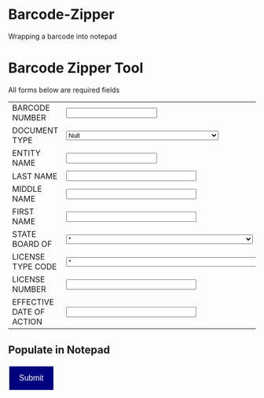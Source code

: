 # Barcode-Zipper
Wrapping a barcode into notepad
<html>
<head>
<title>Barcode Zipper</title>
</head>
<left>
<body>
<h1>Barcode Zipper Tool</h1>
All forms below are required fields
<p>
<form>
<Table width="450px">
<tr>
</tr>
 <td>
   <label for="BARCODE_NUMBER">BARCODE NUMBER</label>
</td>
<td>
<input type="text"UNIQUE IDENTIFIER="UNIQUE_IDENTIFIER" maxlength="10" size="20">
</td>
</tr>
<tr>
<td>
   <label for="DOCUMENT_TYPE">DOCUMENT TYPE</label>
</td>
<td> 
<select>
  <option value="{Null}">Null</option>
  <option value="APPLICATION / SUPPORTING DOCUMENTS">APPLICATION / SUPPORTING DOCUMENTS</option>
  <option value="BOARD/PROGRAM ACTION DOCUMENTS">BOARD/PROGRAM ACTION DOCUMENTS</option>
  <option value="COURT JUDGEMENT">COURT JUDGEMENT</option>
  <option value="
HPPP-CO PUBLIC DISCIPLINARY ACTION">
HPPP-CO PUBLIC DISCIPLINARY ACTION</option>
<option value="HPPP-CO RESTRICTIONS OR SUSPENSIONS">HPPP-CO RESTRICTIONS OR SUSPENSIONS</option>
<option value="HPPP-CRIMINAL CONVICTION">HPPP-CRIMINAL CONVICTION</option>
<option value="
HPPP-DEA LICENSE SURRENDER">
HPPP-DEA LICENSE SURRENDER</option>
<option value="HPPP-OS PUBLIC DISCIPLINARY ACTION">HPPP-OS PUBLIC DISCIPLINARY ACTION</option>
<option value="HPPP-OS RESTRICTIONS OR SUSPENSIONS">HPPP-OS RESTRICTIONS OR SUSPENSIONS</option>
<option value="HPPP-REFUSAL OF MALPRACTICE">HPPP-REFUSAL OF MALPRACTICE</option>
<option value="APPLICATION">APPLICATION</option>  
</select>
</td>
</tr>
<td>
<label for="ENTITY_NAME">ENTITY NAME</label>
</td>
<td>
<input type="text"ENTITY_NAME="ENTITY NAME" maxlength="10" size="20">
</td>
</tr>
<td>
	<label for="LAST_NAME">LAST NAME</label>
</td>
<td> 
<input type="text"LAST NAME="LAST_NAME" maxlength="10" size="30">
</td>
</tr>
<td> 
     <label for="MIDDLE_NAME">MIDDLE NAME</label>
</td>
<td> 
<input type="text"MIDDLE NAME="MIDDLE_NAME" maxlength="10" size="30">
</td>
</tr>
<td>	 
     <label for="FIRST_NAME">FIRST NAME</label>
</td>
<td> 
     <input type="text"FIRST NAME="FIRST_NAME" maxlength="10" size="30">
</td>
</tr>
<td>
     <label for="STATE_BOARD OF">STATE BOARD OF</label>
</td>
<td>
	<select>
							<option selected="selected" value="*">*</option>
							<option value="{Null}">{Null}</option>
							<option value="ACCOUNTANCY">ACCOUNTANCY</option>
							<option value="ACUPUNCTURE">ACUPUNCTURE</option>
							<option value="ADDICTIONS COUNSELORS">ADDICTIONS COUNSELORS</option>
							<option value="AES">AES</option>
							<option value="ARCHITECTS">ARCHITECTS</option>
							<option value="ATHLETE AGENTS">ATHLETE AGENTS</option>
							<option value="ATHLETIC TRAINERS">ATHLETIC TRAINERS</option>
							<option value="AUDIOLOGISTS/HEARING AID PROVIDERS">AUDIOLOGISTS/HEARING AID PROVIDERS</option>
							<option value="BARBER/COSMETOLOGY">BARBER/COSMETOLOGY</option>
							<option value="BOXING">BOXING</option>
							<option value="CHIROPRACTIC">CHIROPRACTIC</option>
							<option value="DENTAL">DENTAL</option>
							<option value="ELECTRICAL">ELECTRICAL</option>
							<option value="ENGINEERS/LAND SURVEYORS">ENGINEERS/LAND SURVEYORS</option>
							<option value="FUNERAL HOME AND CREMATORY">FUNERAL HOME AND CREMATORY</option>
							<option value="LANDSCAPE ARCHITECTS">LANDSCAPE ARCHITECTS</option>
							<option value="MARRIAGE &amp; FAMILY THERAPISTS">MARRIAGE &amp; FAMILY THERAPISTS</option>
							<option value="MASSAGE THERAPISTS">MASSAGE THERAPISTS</option>
							<option value="MEDICAL">MEDICAL</option>
							<option value="MIDWIVES">MIDWIVES</option>
							<option value="NATUROPATHY">NATUROPATHY</option>
							<option value="NURSING">NURSING</option>
							<option value="NURSING HOME ADMINISTRATORS">NURSING HOME ADMINISTRATORS</option>
							<option value="OCCUPATIONAL THERAPY">OCCUPATIONAL THERAPY</option>
							<option value="OPTOMETRIC">OPTOMETRIC</option>
							<option value="OUTFITTERS">OUTFITTERS</option>
							<option value="PASSENGER TRAMWAY">PASSENGER TRAMWAY</option>
							<option value="PHARMACY">PHARMACY</option>
							<option value="PHYSICAL THERAPY">PHYSICAL THERAPY</option>
							<option value="PLUMBERS">PLUMBERS</option>
							<option value="PODIATRY">PODIATRY</option>
							<option value="PRIVATE INVESTIGATORS">PRIVATE INVESTIGATORS</option>
							<option value="PROFESSIONAL COUNSELORS">PROFESSIONAL COUNSELORS</option>
							<option value="PSYCHOLOGISTS">PSYCHOLOGISTS</option>
							<option value="RESPIRATORY THERAPY">RESPIRATORY THERAPY</option>
							<option value="SOCIAL WORK">SOCIAL WORK</option>
							<option value="SPEECH LANGUAGE PATHOLOGY">SPEECH LANGUAGE PATHOLOGY</option>
							<option value="SURGICAL ASSISTANT AND SURGICAL TEC">SURGICAL ASSISTANT AND SURGICAL TEC</option>
							<option value="SURGICAL ASSISTANT AND SURGICAL TECHNOLOGIST">SURGICAL ASSISTANT AND SURGICAL TECHNOLOGIST</option>
							<option value="UNLICENSED PSYCHOTHERAPIST">UNLICENSED PSYCHOTHERAPIST</option>
							<option value="VETERINARY">VETERINARY</option>

</select>
</td>
</tr>	
<td>
     <label for="LICENSE_TYPE TYPE CODE">LICENSE TYPE CODE</label>
</td>
<td> 
	<select>
	                        <option selected="selected" value="*">*</option>
							<option value="{Null}">{Null}</option>
							<option value="ACADEMIC DENTIST">ACADEMIC DENTIST</option>
							<option value="ACADEMIC VETERINARIAN">ACADEMIC VETERINARIAN</option>
							<option value="ACUPUNCTURE - CHIROPRACTIC">ACUPUNCTURE - CHIROPRACTIC</option>
							<option value="ACUPUNCTURIST">ACUPUNCTURIST</option>
							<option value="ANESTHESIOLOGIST ASSISTANT">ANESTHESIOLOGIST ASSISTANT</option>
							<option value="ANIMAL CHIROPRACTIC">ANIMAL CHIROPRACTIC</option>
							<option value="ANIMAL PHYSICAL THERAPY">ANIMAL PHYSICAL THERAPY</option>
							<option value="ARCHITECT">ARCHITECT</option>
							<option value="ATHLETE AGENT">ATHLETE AGENT</option>
							<option value="ATHLETIC TRAINER">ATHLETIC TRAINER</option>
							<option value="AUDIOLOGIST">AUDIOLOGIST</option>
							<option value="BARBER">BARBER</option>
							<option value="BOXING OFFICIAL">BOXING OFFICIAL</option>
							<option value="BOXING PROMOTER">BOXING PROMOTER</option>
							<option value="CERTIFIED ADDICTION COUNSELOR I">CERTIFIED ADDICTION COUNSELOR I</option>
							<option value="CERTIFIED ADDICTION COUNSELOR II">CERTIFIED ADDICTION COUNSELOR II</option>
							<option value="CERTIFIED ADDICTION COUNSELOR III">CERTIFIED ADDICTION COUNSELOR III</option>
							<option value="CERTIFIED NURSE AIDE">CERTIFIED NURSE AIDE</option>
							<option value="CERTIFIED NURSE MIDWIFE - APN">CERTIFIED NURSE MIDWIFE - APN</option>
							<option value="CERTIFIED NURSE MIDWIFE - RXN">CERTIFIED NURSE MIDWIFE - RXN</option>
							<option value="CERTIFIED PUBLIC ACCOUNTANT">CERTIFIED PUBLIC ACCOUNTANT</option>
							<option value="CERTIFIED REGISTERED NURSE ANESTHETIST - APN">CERTIFIED REGISTERED NURSE ANESTHETIST - APN</option>
							<option value="CERTIFIED REGISTERED NURSE ANESTHETIST - RXN">CERTIFIED REGISTERED NURSE ANESTHETIST - RXN</option>
							<option value="CHIROPRACTIC">CHIROPRACTIC</option>
							<option value="CLINICAL FELLOW IN AUDIOLOGY">CLINICAL FELLOW IN AUDIOLOGY</option>
							<option value="CLINICAL NURSE SPECIALIST">CLINICAL NURSE SPECIALIST</option>
							<option value="CLINICAL NURSE SPECIALIST - APN">CLINICAL NURSE SPECIALIST - APN</option>
							<option value="CLINICAL NURSE SPECIALIST - RXN">CLINICAL NURSE SPECIALIST - RXN</option>
							<option value="COMPACT CERTIFIED NURSE MIDWIFE - C-APN">COMPACT CERTIFIED NURSE MIDWIFE - C-APN</option>
							<option value="COMPACT CERTIFIED NURSE MIDWIFE - C-RXN">COMPACT CERTIFIED NURSE MIDWIFE - C-RXN</option>
							<option value="COMPACT CERTIFIED REGISTERED NURSE ANESTHETIST - C-APN">COMPACT CERTIFIED REGISTERED NURSE ANESTHETIST - C-APN</option>
							<option value="COMPACT CERTIFIED REGISTERED NURSE ANESTHETIST - C-RXN">COMPACT CERTIFIED REGISTERED NURSE ANESTHETIST - C-RXN</option>
							<option value="COMPACT CLINICAL NURSE SPECIALIST - C-APN">COMPACT CLINICAL NURSE SPECIALIST - C-APN</option>
							<option value="COMPACT CLINICAL NURSE SPECIALIST - C-RXN">COMPACT CLINICAL NURSE SPECIALIST - C-RXN</option>
							<option value="COMPACT INTRAVENOUS CERTIFICATION">COMPACT INTRAVENOUS CERTIFICATION</option>
							<option value="COMPACT NURSE PRACTITIONER - C-APN">COMPACT NURSE PRACTITIONER - C-APN</option>
							<option value="COMPACT NURSE PRACTITIONER - C-RXN">COMPACT NURSE PRACTITIONER - C-RXN</option>
							<option value="COMPOUNDING AUTHORITY">COMPOUNDING AUTHORITY</option>
							<option value="CONSCIOUS / DEEP SEDATION">CONSCIOUS / DEEP SEDATION</option>
							<option value="CONTESTANT">CONTESTANT</option>
							<option value="CORNER">CORNER</option>
							<option value="COSMETOLOGIST">COSMETOLOGIST</option>
							<option value="CREMATORY">CREMATORY</option>
							<option value="DEEP SEDATION/GENERAL ANESTHESIA">DEEP SEDATION/GENERAL ANESTHESIA</option>
							<option value="DENTAL HYGIENIST">DENTAL HYGIENIST</option>
							<option value="DENTIST">DENTIST</option>
							<option value="DIRECT ENTRY MIDWIFE">DIRECT ENTRY MIDWIFE</option>
							<option value="DRUG COMPANY">DRUG COMPANY</option>
							<option value="ELECTRICAL APPRENTICE">ELECTRICAL APPRENTICE</option>
							<option value="ELECTRICAL CONTRACTOR">ELECTRICAL CONTRACTOR</option>
							<option value="ELECTROTHERAPY - CHIROPRACTIC">ELECTROTHERAPY - CHIROPRACTIC</option>
							<option value="ENGINEER INTERN">ENGINEER INTERN</option>
							<option value="ENTERAL CONSCIOUS SEDATION">ENTERAL CONSCIOUS SEDATION</option>
							<option value="ESTHETICIAN">ESTHETICIAN</option>
							<option value="FOREIGN TEACHING PHYSICIAN">FOREIGN TEACHING PHYSICIAN</option>
							<option value="FUNERAL HOME">FUNERAL HOME</option>
							<option value="HAIR STYLIST">HAIR STYLIST</option>
							<option value="HEARING AID APPRENTICE">HEARING AID APPRENTICE</option>
							<option value="HEARING AID ASSOCIATE">HEARING AID ASSOCIATE</option>
							<option value="HEARING AID PROVIDER">HEARING AID PROVIDER</option>
							<option value="HEARING AID PROVIDER - TRAINEE">HEARING AID PROVIDER - TRAINEE</option>
							<option value="HOSPITAL SATELLITE PHARMACY">HOSPITAL SATELLITE PHARMACY</option>
							<option value="INTRAVENOUS CERTIFICATION">INTRAVENOUS CERTIFICATION</option>
							<option value="JOURNEYMAN ELECTRICIAN">JOURNEYMAN ELECTRICIAN</option>
							<option value="JOURNEYMAN ELECTRICIAN WORK PERMIT">JOURNEYMAN ELECTRICIAN WORK PERMIT</option>
							<option value="JOURNEYMAN PLUMBER">JOURNEYMAN PLUMBER</option>
							<option value="JOURNEYMAN PLUMBER WORK PERMIT">JOURNEYMAN PLUMBER WORK PERMIT</option>
							<option value="LAND SURVEYOR INTERN">LAND SURVEYOR INTERN</option>
							<option value="LANDSCAPE ARCHITECT">LANDSCAPE ARCHITECT</option>
							<option value="LICENSED ADDICTION COUNSELOR">LICENSED ADDICTION COUNSELOR</option>
							<option value="LICENSED CLINICAL SOCIAL WORKER">LICENSED CLINICAL SOCIAL WORKER</option>
							<option value="LICENSED INDEPENDENT SOCIAL WORKER">LICENSED INDEPENDENT SOCIAL WORKER</option>
							<option value="LICENSED PRACTICAL NURSE">LICENSED PRACTICAL NURSE</option>
							<option value="LICENSED PRIVATE INVESTIGATOR">LICENSED PRIVATE INVESTIGATOR</option>
							<option value="LICENSED PROFESSIONAL COUNSELOR">LICENSED PROFESSIONAL COUNSELOR</option>
							<option value="LICENSED PROFESSIONAL COUNSELOR CANDIDATE">LICENSED PROFESSIONAL COUNSELOR CANDIDATE</option>
							<option value="LICENSED PSYCHOLOGIST">LICENSED PSYCHOLOGIST</option>
							<option value="LICENSED PSYCHOLOGIST CANDIDATE">LICENSED PSYCHOLOGIST CANDIDATE</option>
							<option value="LICENSED SOCIAL WORKER">LICENSED SOCIAL WORKER</option>
							<option value="LIMITED LICENSE">LIMITED LICENSE</option>
							<option value="LOCAL ANESTHESIA">LOCAL ANESTHESIA</option>
							<option value="MANUFACTURER">MANUFACTURER</option>
							<option value="MARRIAGE AND FAMILY THERAPIST">MARRIAGE AND FAMILY THERAPIST</option>
							<option value="MARRIAGE AND FAMILY THERAPIST CANDIDATE">MARRIAGE AND FAMILY THERAPIST CANDIDATE</option>
							<option value="MASSAGE THERAPIST">MASSAGE THERAPIST</option>
							<option value="MASTER ELECTRICIAN">MASTER ELECTRICIAN</option>
							<option value="MASTER ELECTRICIAN TEMPORARY PERMIT FOR EMERGENCY SITUATIONS">MASTER ELECTRICIAN TEMPORARY PERMIT FOR EMERGENCY SITUATIONS</option>
							<option value="MASTER ELECTRICIAN WORK PERMIT">MASTER ELECTRICIAN WORK PERMIT</option>
							<option value="MASTER PLUMBER">MASTER PLUMBER</option>
							<option value="MASTER PLUMBER TEMPORARY PERMIT FOR EMERGENCY SITUATIONS">MASTER PLUMBER TEMPORARY PERMIT FOR EMERGENCY SITUATIONS</option>
							<option value="MASTER PLUMBER WORK PERMIT">MASTER PLUMBER WORK PERMIT</option>
							<option value="MEDICATION AIDE AUTHORITY">MEDICATION AIDE AUTHORITY</option>
							<option value="MIDWIFE INTRAVENOUS AUTHORITY">MIDWIFE INTRAVENOUS AUTHORITY</option>
							<option value="MIDWIFE MEDICATION AUTHORITY">MIDWIFE MEDICATION AUTHORITY</option>
							<option value="MINIMAL SEDATION">MINIMAL SEDATION</option>
							<option value="MODERATE SEDATION">MODERATE SEDATION</option>
							<option value="NAIL TECHNICIAN">NAIL TECHNICIAN</option>
							<option value="NATUROPATHIC DOCTOR">NATUROPATHIC DOCTOR</option>
							<option value="NHA - IN TRAINING">NHA - IN TRAINING</option>
							<option value="NHA TEMPORARY PERMIT FOR EMERGENCY SITUATIONS">NHA TEMPORARY PERMIT FOR EMERGENCY SITUATIONS</option>
							<option value="NITROUS OXIDE">NITROUS OXIDE</option>
							<option value="NURSE PRACTITIONER - APN">NURSE PRACTITIONER - APN</option>
							<option value="NURSE PRACTITIONER - RXN">NURSE PRACTITIONER - RXN</option>
							<option value="NURSING HOME ADMINISTRATOR">NURSING HOME ADMINISTRATOR</option>
							<option value="OCCUPATIONAL THERAPIST">OCCUPATIONAL THERAPIST</option>
							<option value="OCCUPATIONAL THERAPY ASSISTANT">OCCUPATIONAL THERAPY ASSISTANT</option>
							<option value="OPTOMETRIST">OPTOMETRIST</option>
							<option value="OPTOMETRIST VOLUNTEER LICENSE">OPTOMETRIST VOLUNTEER LICENSE</option>
							<option value="OTHER OUTLET">OTHER OUTLET</option>
							<option value="OUTFITTER">OUTFITTER</option>
							<option value="PARENTERAL/ENTERAL CONSCIOUS SEDATION">PARENTERAL/ENTERAL CONSCIOUS SEDATION</option>
							<option value="PARTICIPANT">PARTICIPANT</option>
							<option value="PHARMACIST">PHARMACIST</option>
							<option value="PHARMACIST INTERN">PHARMACIST INTERN</option>
							<option value="PHYSICAL THERAPIST">PHYSICAL THERAPIST</option>
							<option value="PHYSICAL THERAPIST ASSISTANT">PHYSICAL THERAPIST ASSISTANT</option>
							<option value="PHYSICAL THERAPIST PROVISIONAL">PHYSICAL THERAPIST PROVISIONAL</option>
							<option value="PHYSICIAN">PHYSICIAN</option>
							<option value="PHYSICIAN ASSISTANT">PHYSICIAN ASSISTANT</option>
							<option value="PHYSICIAN IN A TRAINING PROGRAM">PHYSICIAN IN A TRAINING PROGRAM</option>
							<option value="PHYSICIAN TRAINING LICENSE">PHYSICIAN TRAINING LICENSE</option>
							<option value="PLUMBING APPRENTICE">PLUMBING APPRENTICE</option>
							<option value="PLUMBING CONTRACTOR">PLUMBING CONTRACTOR</option>
							<option value="PODIATRIST">PODIATRIST</option>
							<option value="PODIATRIST TRAINING LICENSE">PODIATRIST TRAINING LICENSE</option>
							<option value="PODIATRIST VOLUNTEER LICENSE">PODIATRIST VOLUNTEER LICENSE</option>
							<option value="PRESCRIPTION DRUG OUTLET- IN-STATE">PRESCRIPTION DRUG OUTLET- IN-STATE</option>
							<option value="PRESCRIPTION DRUG OUTLET-OUT-OF-STATE">PRESCRIPTION DRUG OUTLET-OUT-OF-STATE</option>
							<option value="PRIVATE INVESTIGATOR 1">PRIVATE INVESTIGATOR 1</option>
							<option value="PRIVATE INVESTIGATOR 2">PRIVATE INVESTIGATOR 2</option>
							<option value="PRO BONO PHYSICIAN">PRO BONO PHYSICIAN</option>
							<option value="PROFESSIONAL ENGINEER">PROFESSIONAL ENGINEER</option>
							<option value="PROFESSIONAL LAND SURVEYOR">PROFESSIONAL LAND SURVEYOR</option>
							<option value="PROVISIONAL LICENSED PROFESSIONAL COUNSELOR">PROVISIONAL LICENSED PROFESSIONAL COUNSELOR</option>
							<option value="PROVISIONAL MARRIAGE AND FAMILY THERAPIST">PROVISIONAL MARRIAGE AND FAMILY THERAPIST</option>
							<option value="PROVISIONAL MASSAGE THERAPIST REGISTRATION">PROVISIONAL MASSAGE THERAPIST REGISTRATION</option>
							<option value="PROVISIONAL PSYCHOLOGIST">PROVISIONAL PSYCHOLOGIST</option>
							<option value="PROVISIONAL SOCIAL WORKER">PROVISIONAL SOCIAL WORKER</option>
							<option value="PROVISIONAL SPEECH LANGUAGE PATHOLOGIST">PROVISIONAL SPEECH LANGUAGE PATHOLOGIST</option>
							<option value="PSYCHIATRIC TECHNICIAN - DEVELOPMENTALLY DISABLED">PSYCHIATRIC TECHNICIAN - DEVELOPMENTALLY DISABLED</option>
							<option value="PSYCHIATRIC TECHNICIAN - MENTALLY ILL">PSYCHIATRIC TECHNICIAN - MENTALLY ILL</option>
							<option value="PUBLIC ACCOUNTING FIRM">PUBLIC ACCOUNTING FIRM</option>
							<option value="REGISTERED NURSE">REGISTERED NURSE</option>
							<option value="REGISTERED PSYCHOTHERAPIST">REGISTERED PSYCHOTHERAPIST</option>
							<option value="REGISTERED SOCIAL WORKER">REGISTERED SOCIAL WORKER</option>
							<option value="RESIDENTIAL PLUMBER">RESIDENTIAL PLUMBER</option>
							<option value="RESIDENTIAL PLUMBER WORK PERMIT">RESIDENTIAL PLUMBER WORK PERMIT</option>
							<option value="RESIDENTIAL WIREMAN">RESIDENTIAL WIREMAN</option>
							<option value="RESIDENTIAL WIREMAN WORK PERMIT">RESIDENTIAL WIREMAN WORK PERMIT</option>
							<option value="RESPIRATORY THERAPIST">RESPIRATORY THERAPIST</option>
							<option value="SECOND">SECOND</option>
							<option value="SHOP REGISTRATION">SHOP REGISTRATION</option>
							<option value="SHRINERS HOSPITAL PHYSICIAN">SHRINERS HOSPITAL PHYSICIAN</option>
							<option value="SPECIAL STUDENT PERMIT - LPN">SPECIAL STUDENT PERMIT - LPN</option>
							<option value="SPECIAL STUDENT PERMIT - RN">SPECIAL STUDENT PERMIT - RN</option>
							<option value="SPECIALIZED PRESCRIPTION DRUG OUTLET">SPECIALIZED PRESCRIPTION DRUG OUTLET</option>
							<option value="SPEECH LANGUAGE - PATHOLOGIST">SPEECH LANGUAGE - PATHOLOGIST</option>
							<option value="SURGICAL ASSISTANT">SURGICAL ASSISTANT</option>
							<option value="SURGICAL TECHNOLOGIST">SURGICAL TECHNOLOGIST</option>
							<option value="TEMPORARY COMPACT PRACTICAL NURSE">TEMPORARY COMPACT PRACTICAL NURSE</option>
							<option value="TEMPORARY COMPACT REGISTERED NURSE">TEMPORARY COMPACT REGISTERED NURSE</option>
							<option value="TEMPORARY CPA PERMIT">TEMPORARY CPA PERMIT</option>
							<option value="TEMPORARY DEEP SEDATION/GENERAL ANESTHESIA PERMIT">TEMPORARY DEEP SEDATION/GENERAL ANESTHESIA PERMIT</option>
							<option value="TEMPORARY DENTAL HYGIENIST">TEMPORARY DENTAL HYGIENIST</option>
							<option value="TEMPORARY DENTIST">TEMPORARY DENTIST</option>
							<option value="TEMPORARY GRADUATE PRACTICAL NURSE PERMIT">TEMPORARY GRADUATE PRACTICAL NURSE PERMIT</option>
							<option value="TEMPORARY GRADUATE PROFESSIONAL NURSE PERMIT">TEMPORARY GRADUATE PROFESSIONAL NURSE PERMIT</option>
							<option value="TEMPORARY HOSPITAL ADMINISTRATOR PERMIT">TEMPORARY HOSPITAL ADMINISTRATOR PERMIT</option>
							<option value="TEMPORARY MODERATE SEDATION PRIVILEGES">TEMPORARY MODERATE SEDATION PRIVILEGES</option>
							<option value="TEMPORARY OLYMPIC LICENSE - CHIROPRACTIC">TEMPORARY OLYMPIC LICENSE - CHIROPRACTIC</option>
							<option value="TEMPORARY OLYMPIC LICENSE - MEDICAL">TEMPORARY OLYMPIC LICENSE - MEDICAL</option>
							<option value="TEMPORARY PRACTICAL NURSE PERMIT">TEMPORARY PRACTICAL NURSE PERMIT</option>
							<option value="TEMPORARY PROFESSIONAL NURSE PERMIT">TEMPORARY PROFESSIONAL NURSE PERMIT</option>
							<option value="TRAMWAY AREA">TRAMWAY AREA</option>
							<option value="TRAMWAY LIFT">TRAMWAY LIFT</option>
							<option value="UNLICENSED PRACTICE">UNLICENSED PRACTICE</option>
							<option value="VETERINARIAN">VETERINARIAN</option>
							<option value="WATER CONDITIONING INSTALLER">WATER CONDITIONING INSTALLER</option>
							<option value="WATER CONDITIONING PRINCIPAL">WATER CONDITIONING PRINCIPAL</option>
							<option value="WATER CONTIDIONING CONTRACTOR">WATER CONTIDIONING CONTRACTOR</option>
							<option value="WHOLESALER IN-STATE">WHOLESALER IN-STATE</option>
							<option value="WHOLESALER OUT-OF-STATE">WHOLESALER OUT-OF-STATE</option>
    </select>        
</td>
</tr>
<td>
     <label for="LICENSE_NUMBER">LICENSE NUMBER</label>
</td>
<td> 
<input type="text"LICENSE NUMBER="LICENSE_NUMBER" maxlength="10" size="30">
</td>
</tr>
<td>
     <label for="EFFECTIVE_DATE OF ACTION">EFFECTIVE DATE OF ACTION</label>
</td>
<td> 
<input type="text"EFFECTIVE DATE OF ACTION="EFFECTIVE_DATE OF ACTION" maxlength="10" size="30">	 
</td>
</table>
<head>
<style>
.button {
    background-color: #000080;
    border: none;
    color: white;
    padding: 15px 20px;
    text-align: center;
    text-decoration: none;
    display: inline-block;
    font-size: 16px;
    margin: 4px 2px;
    cursor: pointer;
}
</style>
</head>
<body>

<h2>Populate in Notepad</h2>


<input type="button" class="button" value="Submit">

</body>
